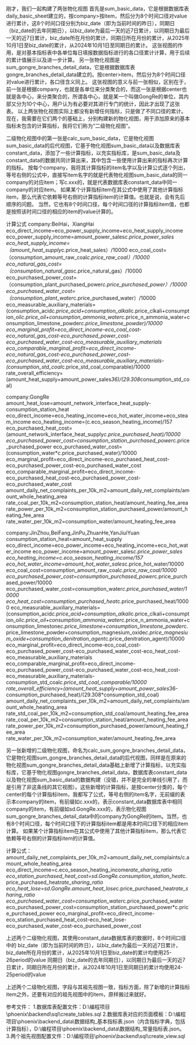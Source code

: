 刚才，我们一起构建了两张物化视图
首先是sum_basic_data，它是根据数据库表daily_basic_sheet建立的，按company>按item，然后分为8个时间口径对value进行累计，这8个时间口径分别为biz_date（即为当前时间的昨日），同期日（biz_date的去年同期日），以biz_date为最后一天的近7日累计，以同期日为最后一天的近7日累计，biz_date所在月份的累计，同期日所在月份的累计，从2025年10月1日至biz_date的累计，从2024年10月1日至同期日的累计。
这张视图的作用，是对基本指标表中各单位每日填报数据指标进行的各口径累计计算，用于后续的累计值展示以及进一步计算。
另一张物化视图是sum_gongre_branches_detail_data，它是根据数据库表gongre_branches_detail_data建立的。按center>item，然后分为8个时间口径对value进行累计，各口径含义同上。
这张视图的意义与前一张相似，区别在于，前一张是根据company，也就是各单位来分类聚合的，而这一张是根据center也就是各中心，来分类聚合的，所谓各中心，就是某一个叫做GongRe的单位，其内部又分为10个中心，用户认为有必要对其进行专门的统计，因此才出现了这张表。
以上两张物化视图实际上都没有新增任何指标，只是做了不同口径的累计。
现在，我需要在它们两个的基础上，分别构建新的物化视图，用于添加原来的基本指标未包含的计算指标，我将它们称为“二级物化视图”。

二级物化视图中的第一张是calc_sum_basic_data，它是物化视图sum_basic_data的后代视图，它基于物化视图sum_basic_data以及数据库表constant_data，添加了一些计算指标，以充实指标库，是sum_basic_data及constant_data的数据共同计算出来，其中包含一些使用计算出来的指标再次计算的指标。
按每个company，我将其计算指标的item名字以及计算公式逐个列出，等号右侧的公式中，直接写item名字的就是代表物化视图sum_basic_data的同一company的对应item；写c.xxx的，就是代表数据库表constant_data中同一company的对应item。
如果某个计算指标item在其公式中使用了其他计算指标item，那么代表它依赖等号右侧的计算指标item的计算值。也就是说，会有先后顺序的问题。
当然，它也有8个时间口径，每个时间口径的计算指标item值，也都是按照该时间口径的相应的item的value计算的。

计算公式
company:BeiHai，XiangHai
eco_direct_income=eco_power_supply_income+eco_heat_supply_income
eco_power_supply_income=amount_power_sales*c.price_power_sales
eco_heat_supply_income=（amount_heat_supply*c.price_heat_sales）/10000
eco_coal_cost=（consumption_amount_raw_coal*c.price_raw_coal）/10000
eco_natural_gas_cost=（consumption_natural_gas*c.price_natural_gas）/10000
eco_purchased_power_cost=（consumption_plant_purchased_power*c.price_purchased_power）/10000
eco_purchased_water_cost=（consumption_plant_water*c.price_purchased_water）/10000
eco_measurable_auxiliary_materials=(consumption_acid*c.price_acid+consumption_alkali*c.price_clkali+consumption_oil*c.price_oil+consumption_ammonia_water*c.price_n_ammonia_water+consumption_limestone_powder*c.price_limestone_powder)/10000
eco_marginal_profit=eco_direct_income-eco_coal_cost-eco_natural_gas_cost-eco_purchased_power_cost-eco_purchased_water_cost-eco_measurable_auxiliary_materials
eco_comparable_marginal_profit=eco_direct_income-eco_natural_gas_cost-eco_purchased_power_cost-eco_purchased_water_cost-eco_measurable_auxiliary_materials-(consumption_std_coal*c.price_std_coal_comparable)/10000
rate_overall_efficiency=(amount_heat_supply+amount_power_sales*36)/(29.308*consumption_std_coal)

company:GongRe
amount_heat_lose=amount_network_interface_heat_supply-consumption_station_heat
eco_direct_income=eco_heating_income+eco_hot_water_income+eco_steam_income
eco_heating_income=(c.eco_season_heating_income)/157
eco_purchased_heat_cost=(amount_network_interface_heat_supply*c.price_purchased_heat)/10000
eco_purchased_power_cost=consumption_station_purchased_power*c.price_purchased_power
eco_purchased_water_cost=(consumption_water*c.price_purchased_water)/10000
eco_marginal_profit=eco_direct_income-eco_purchased_heat_cost-eco_purchased_power_cost-eco_purchased_water_cost
eco_comparable_marginal_profit=eco_direct_income-eco_purchased_heat_cost-eco_purchased_power_cost-eco_purchased_water_cost
amount_daily_net_complaints_per_10k_m2=amount_daily_net_complaints/amount_whole_heating_area
rate_coal_per_10k_m2=consumption_station_heat/amount_heating_fee_area
rate_power_per_10k_m2=consumption_station_purchased_power/amount_heating_fee_area
rate_water_per_10k_m2=consumption_water/amount_heating_fee_area

company:JinZhou,BeiFang,JinPu,ZhuanHe,YanJiuiYuan
consumption_station_heat=amount_heat_supply
eco_direct_income=eco_power_income+eco_heating_income+eco_hot_water_income
eco_power_income=amount_power_sales*c.price_power_sales
eco_heating_income=c.eco_season_heating_income/157
eco_hot_water_income=amount_hot_water_sales*c.price_hot_water/10000
eco_coal_cost=consumption_amount_raw_coal*c.price_raw_coal/10000
eco_purchased_power_cost=consumption_purchased_power*c.price_purchased_power/10000
eco_purchased_water_cost=consumption_water*c.price_purchased_water/10000
eco_heat_cost=consumption_purchased_heat*c.price_purchased_heat/10000
eco_measurable_auxiliary_materials=(consumption_acid*c.price_acid+consumption_alkali*c.price_clkali+consumption_oil*c.price_oil+consumption_ammonia_water*c.price_n_ammonia_water+consumption_limestone*c.price_limestone+consumption_limestone_powder*c.price_limestone_powder+consumption_magnesium_oxide*c.price_magnesium_oxide+consumption_denitration_agent*c.price_denitration_agent)/10000
eco_marginal_profit=eco_direct_income-eco_coal_cost-eco_purchased_power_cost-eco_purchased_water_cost-eco_heat_cost-eco_measurable_auxiliary_materials
eco_comparable_marginal_profit=eco_direct_income-eco_purchased_power_cost-eco_purchased_water_cost-eco_heat_cost-eco_measurable_auxiliary_materials-consumption_std_coal*c.price_std_coal_comparable/10000
rate_overall_efficiency=(amount_heat_supply+amount_power_sales*36-consumption_purchased_heat)/(29.308*consumption_std_coal)
amount_daily_net_complaints_per_10k_m2=amount_daily_net_complaints/amount_whole_heating_area
rate_std_coal_per_10k_m2=consumption_std_coal/amount_heating_fee_area
rate_coal_per_10k_m2=consumption_station_heat/amount_heating_fee_area
rate_power_per_10k_m2=consumption_purchased_power/amount_heating_fee_area
rate_water_per_10k_m2=consumption_water/amount_heating_fee_area


另一张新增的二级物化视图，命名为calc_sum_gongre_branches_detail_data，它是物化视图sum_gongre_branches_detail_data的后代视图，同样是在原来的物化视图sum_gongre_branches_detail_data基础上新增了计算指标，以充实指标库，它基于物化视图gongre_branches_detail_data，数据库表constant_data以及物化视图sum_basic_data的数据构建（没错，并不是完全的单线引用了，而是引用了非这条线的其它视图）。这些新增的计算指标，是按center分类的，每个center的每个计算指标item，我都写了公式，等号右侧的item名字，无前缀的表示本company的item，有前缀如c.xxx的，表示constant_data数据库表中相同company的item，有前缀如sd.GongRe.xxx的，表示物化视图sum_gongre_branches_detail_data中的company为GongRe的item。当然，也有8个时间口径，每个时间口径下的计算指标item都是用本时间口径下的相应item计算。
如果某个计算指标item在其公式中使用了其他计算指标item，那么代表它依赖等号右侧的计算指标item的计算值。

计算公式：
amount_daily_net_complaints_per_10k_m2=amount_daily_net_complaints/c.amount_whole_heating_area
eco_direct_income=c.eco_season_heating_income*rate_sharing_ratio
eco_station_purchased_heat_cost=sd.GongRe.consumption_station_heat*c.price_purchased_heat*rate_sharing_ratio
eco_heat_lose=sd.GongRe.amount_heat_lose*c.price_purchased_heat*rate_sharing_ratio
eco_purchased_water_cost=consumption_water*c.price_purchased_water
eco_purchased_power_cost=consumption_station_purchased_power*c.price_purchased_power
eco_marginal_profit=eco_direct_income-eco_station_purchased_heat_cost-eco_heat_lose-eco_purchased_water_cost-eco_purchased_power_cost


上述两个二级物化视图，其使用constant_data数据库表的数据时，8个时间口径中的
biz_date（即为当前时间的昨日），以biz_date为最后一天的近7日累计，biz_date所在月份的累计，从2025年10月1日至biz_date的累计均使用25-26period的value
同期日（biz_date的去年同期日），以同期日为最后一天的近7日累计，同期日所在月份的累计，从2024年10月1日至同期日的累计均使用24-25period的value

上述两个二级物化视图，字段与其祖先视图一致，指标方面，除了新增的计算指标item之外，还要有对应的祖先视图中的item，原样搬过来就好。

参考文件：
1.数据库表配置文件：D:\编程项目\phoenix\backend\sql\create_tables.sql
2.数据库表对应的页面模板：D:\编程项目\phoenix\backend_data\数据结构_基本指标表.json（内含指标字典，包括计算指标），D:\编程项目\phoenix\backend_data\数据结构_常量指标表.json。
3.两个祖先视图配置文件：D:\编程项目\phoenix\backend\sql\create_view.sql